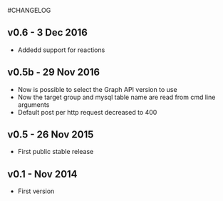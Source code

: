 #CHANGELOG

## v0.6 - 3 Dec 2016
  - Addedd support for reactions
  
## v0.5b - 29 Nov 2016
  - Now is possible to select the Graph API version to use
  - Now the target group and mysql table name are read from cmd line arguments
  - Default post per http request decreased to 400
  
## v0.5 - 26 Nov 2015
  - First public stable release
  
## v0.1 - Nov 2014
  - First version
